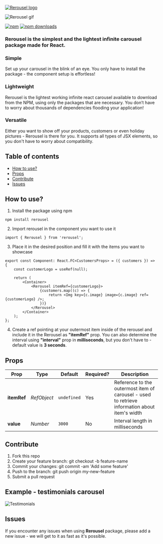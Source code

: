 


[![Rerousel logo](https://svgshare.com/i/TUi.svg)](https://www.npmjs.com/package/rerousel)

![Rerousel gif](https://s2.gifyu.com/images/rerousel3.gif)

[![npm](https://img.shields.io/npm/v/rerousel.svg?style=flat-square)](https://www.npmjs.com/package/rerousel) [ ![npm downloads](https://img.shields.io/npm/dt/rerousel.svg?style=flat-square)](https://www.npmjs.com/package/rerousel)

### Rerousel is the simplest and the lightest infinite carousel package made for React.

### Simple

Set up your carousel in the blink of an eye. You only have to install the package - the component setup is effortless!

### Lightweight

Rerousel is the lightest working infinite react carousel available to download from the NPM, using only the packages that are necessary. You don’t have to worry about thousands of dependencies flooding your application!

### Versatile

Either you want to show off your products, customers or even holiday pictures - Rerousel is there for you.
It supports all types of JSX elements, so you don't have to worry about compatibility.

## Table of contents

- [How to use?](#how-to-use)
- [Props](#props)
- [Contribute](#contribute)
- [Issues](#issues)



## How to use?

1. Install the package using npm

```
npm install rerousel
```

2. Import rerousel in the component you want to use it

```tsx
import { Rerousel } from 'rerousel';
```

3. Place it in the desired position and fill it with the items you want to showcase

```tsx
export const Component: React.FC<CustomersProps> = ({ customers }) => {
    const customerLogo = useRef(null);

    return (
        <Container>
            <Rerousel itemRef={customerLogo}>
                {customers.map((c) => {
                    return <Img key={c.image} image={c.image} ref={customerLogo} />;
                })}
            </Rerousel>
        </Container>
    );
};
```

4. Create a ref pointing at your outermost item inside of the rerousel and include it in the Rerousel as **"itemRef"** prop.
You can also determine the interval using **"interval"** prop in **milliseconds**, but you don't have to - default value is **3 seconds**.

## Props

| Prop | Type | Default | Required? | Description |
| --- | --- | --- | --- | --- |
| **itemRef** | *RefObject<HTMLElement>* | `undefined` | Yes | Reference to the outermost item of carousel - used to retrieve information about item's width |
| **value**| *Number* | `3000` | No | Interval length in milliseconds |

## Contribute

1.  Fork this repo
2.  Create your feature branch: git checkout -b feature-name
3.  Commit your changes: git commit -am 'Add some feature'
4.  Push to the branch: git push origin my-new-feature
5.  Submit a pull request


## Example - testimonials carousel

![Testimonials](https://s2.gifyu.com/images/rerousel-example.gif)

## Issues

If you encounter any issues when using **Rerousel** package, please add a new issue - we will get to it as fast as it's possible.
